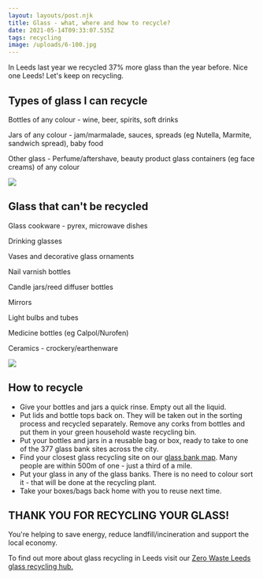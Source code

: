```yaml
---
layout: layouts/post.njk
title: Glass - what, where and how to recycle?
date: 2021-05-14T09:33:07.535Z
tags: recycling
image: /uploads/6-100.jpg
---
```

In Leeds last year we recycled 37% more glass than the year before. Nice one Leeds!  Let's keep on recycling. 

## Types of glass I can recycle

Bottles of any colour - wine, beer, spirits, soft drinks

Jars of any colour - jam/marmalade, sauces, spreads (eg Nutella, Marmite, sandwich spread), baby food

Other glass - Perfume/aftershave, beauty product glass containers (eg face creams) of any colour 

![](/uploads/glass-can-be-recycled.jpg)

## **Glass that can't be recycled**

Glass cookware - pyrex, microwave dishes

Drinking glasses

Vases and decorative glass ornaments

Nail varnish bottles

Candle jars/reed diffuser bottles

Mirrors

Light bulbs and tubes 

Medicine bottles (eg Calpol/Nurofen) 

Ceramics - crockery/earthenware

![](/uploads/inkedglass-cant-be-recycled_li.jpg)

## How to recycle

* Give your bottles and jars a quick rinse.  Empty out all the liquid. 
* Put lids and bottle tops back on.  They will be taken out in the sorting process and recycled separately.  Remove any corks from bottles and put them in your green household waste recycling bin. 
* Put your bottles and jars in a reusable bag or box, ready to take to one of the 377 glass bank sites across the city.  
* Find your closest glass recycling site on our [glass bank map](https://glass.zerowasteleeds.org.uk/#/).  Many people are within 500m of one - just a third of a mile. 
* Put your glass in any of the glass banks. There is no need to colour sort it - that will be done at the recycling plant.   
* Take your boxes/bags back home with you to reuse next time.  

## THANK YOU FOR RECYCLING YOUR GLASS!

You're helping to save energy, reduce landfill/incineration and support the local economy.  

To find out more about glass recycling in Leeds visit our [Zero Waste Leeds glass recycling hub.  ](https://www.zerowasteleeds.org.uk/projects/leeds-glass-recycling/)